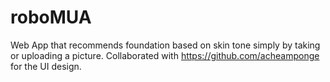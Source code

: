 # roboMUA
Web App that recommends foundation based on skin tone simply by taking or uploading a picture. Collaborated with https://github.com/acheamponge for the UI design.
